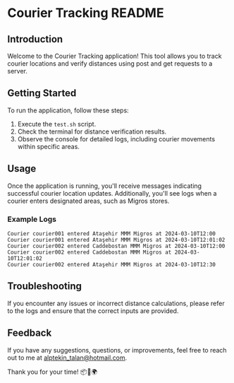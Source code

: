 # Courier Tracking README

## Introduction

Welcome to the Courier Tracking application! This tool allows you to track courier locations and verify distances using post and get requests to a server.

## Getting Started

To run the application, follow these steps:

1. Execute the `test.sh` script.
2. Check the terminal for distance verification results.
3. Observe the console for detailed logs, including courier movements within specific areas.

## Usage

Once the application is running, you'll receive messages indicating successful courier location updates. Additionally, you'll see logs when a courier enters designated areas, such as Migros stores.

### Example Logs

```
Courier courier001 entered Ataşehir MMM Migros at 2024-03-10T12:00
Courier courier001 entered Ataşehir MMM Migros at 2024-03-10T12:01:02
Courier courier002 entered Caddebostan MMM Migros at 2024-03-10T12:00
Courier courier002 entered Caddebostan MMM Migros at 2024-03-10T12:01:02
Courier courier002 entered Ataşehir MMM Migros at 2024-03-10T12:30
```

## Troubleshooting

If you encounter any issues or incorrect distance calculations, please refer to the logs and ensure that the correct inputs are provided.

## Feedback

If you have any suggestions, questions, or improvements, feel free to reach out to me at [alptekin_talan@hotmail.com](mailto:alptekin_talan@hotmail.com).

Thank you for your time! 📦🚚🌍

